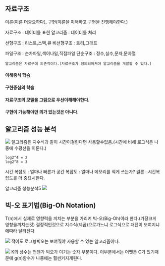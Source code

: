 
 ## 자료구조
이론(이론 더중요하다), 구현(이론을 이해하고 구현을 진행해야한다.)

자료구조 : 데이터를 표현
알고리즘 : 데이터를 처리

선형구조 : 리스트,스택,큐
비선형구조 : 트리,그래프

파일구조 : 순차파일,색이나일,직접파일
단순구조 : 정수,실수,문자,문자열

```
알고리즘은 자료구에 의존적이다.(자료구조가 정의되어져야 알고리즘을 개발할 수 있다.)
```
#### 이해중식 학슴
#### 구현중심의 학습
#### 자료구조의 모델을 그림으로 우선이해해야한다.
#### 구현이 가능해야만 의가 있는것은 아니다.


## 알고리즘 성능 분석
![](http://i.imgur.com/2236kQZ.gif)
알고리즘은 지수식과 같이 시간이걸린다면 사용할수없음.(시간에 비해 로그식은 나중에 수평선을 이룬다.)
```
log2^4 = 2
log2^8 = 3
```

시간 복잡도 : 얼마나 빠른가
공간 복잡도 : 얼마나 메모리를 적게 쓰는가?
결론 : 시간복잡도를 더 중요시한다.


알고리즘 성능분석5
![](http://i.imgur.com/BIPuHNL.png)


## 빅-오 표기법(Big-Oh Notation)
T(n)에서 실제로 영향력을 끼치는 부분을 가리켜 빅-오(Big-Oh)이라 한다.(가장크게 영향을끼치는것)
결정적인것으로 지수식(제곱)으로가느냐 로그식으로 패턴이 보여지냐에따라 달라진다.

![](http://i.imgur.com/gN1Oaad.jpg)
적어도 로그형빅오는 보여줘야 사용할 수 있는 알고리즘이다.

![](http://i.imgur.com/zVThQuK.png)
K의 상수는 언젠가 빅오가 이기는 숫자 부분이다. 이부분에서는 어쩃든 C가 있기때문에 g(n)함수가 나중에는 훨씬커지게된다.
